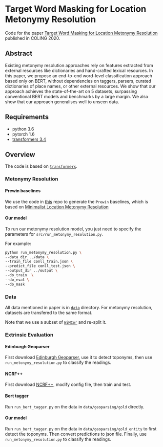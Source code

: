 # Target Word Masking for Location Metonymy Resolution

Code for the paper [Target Word Masking for Location Metonymy Resolution](metonymy_resolution_long.pdf) published in COLING 2020.

## Abstract
 Existing metonymy resolution approaches rely on features extracted
  from external resources like dictionaries and hand-crafted lexical
  resources.  In this paper, we propose an end-to-end word-level
  classification approach based only on BERT, without dependencies on
  taggers, parsers, curated dictionaries of place names, or other
  external resources. We show that our approach achieves the
  state-of-the-art on 5 datasets, surpassing conventional BERT models
  and benchmarks by a large margin. We also show that our approach
  generalises well to unseen data.

## Requirements

- python 3.6
- pytorch 1.6
- [transformers 3.4](https://github.com/huggingface/transformers)

## Overview

The code is based on [`transformers`](https://github.com/huggingface/transformers).

### Metonymy Resolution

#### Prewin baselines 
We use the code in [this](https://github.com/nlpAThits/WiMCor) repo to generate the `Prewin` baselines, which is based on [Minimalist Location Metonymy Resolution](https://github.com/milangritta/Minimalist-Location-Metonymy-Resolution)

#### Our model
To run our metonymy resolution model, you just need to specify the parameters for `src/run_metonymy_resolution.py`.

For example: 
```bash
python run_metonymy_resolution.py \
--data_dir ../data \
--train_file conll_train.json \
--predict_file conll_test.json \
--output_dir ../output \
--do_train  \
--do_eval \
--do_mask
```

### Data

All data mentioned in paper is in [`data`](https://github.com/haonan-li/TWM-metonymy-resolution/tree/main/data) directory. For metonymy resolution, datasets are transfered to the same format. 

Note that we use a subset of [`WiMCor`](https://kevinalexmathews.github.io/software/) and re-split it. 

### Extrinsic Evaluation

#### Edinburgh Geoparser
First download [Edinburgh Geoparser](https://www.ltg.ed.ac.uk/software/geoparser/), use it to detect toponyms, then use `run_metonymy_resolution.py` to classify the readings.

#### NCRF++ 
First download [NCRF++](https://github.com/jiesutd/NCRFpp), modify config file, then train and test.

#### Bert tagger
Run `run_bert_tagger.py` on the data in `data/geoparsing/gold` directly.

#### Our model
Run `run_bert_tagger.py` on the data in `data/geoparsing/gold_entity` to first detect the toponyms. Then convert predictions to json file. Finally, use `run_metonymy_resolution.py` to classify the readings.
